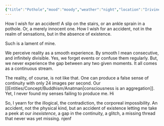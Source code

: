 ```yaml
---
{"title":"Pothole","mood":"moody","weather":"night","location":"Irivine, CA","dg-publish":true,"dg-note-icon":"5","tags":["life","regrets"],"updated":"2023-08-14T00:29:00+06:00","created":"2023-08-13T23:39:16+06:00","dg-path":"Journal/Pothole.md","permalink":"/journal/pothole/","dgPassFrontmatter":true,"noteIcon":"5"}
---
```



How I wish for an accident! A slip on the stairs, or an ankle sprain in a pothole. Or, a merely innocent one. How I wish for an accident, not in the realm of sensations, but in the absence of existence.

Such is a lament of mine.

We perceive reality as a smooth experience. By smooth I mean consecutive, and infinitely divisible. Yes, we forget events or confuse them regularly. But, we never experience the gap between any two given moments. It all comes as a continuous stream.

The reality, of course, is not like that. One can produce a false sense of continuity with only 24 images per second. Our [[Entities/Concept/Buddhism/Anatman\|consciousness is an aggregation]]. Yet, I never found my senses failing to produce me. Hi

So, I yearn for the illogical, the contradiction, the corporeal impossibility. An accident, not the physical kind, but an accident of existence letting me take a peek at our *inexistence*, a gap in the continuity, a glitch, a missing thread that never was yet missing.
njenf